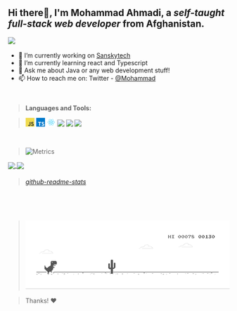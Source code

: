## Hi there👋, I'm **Mohammad Ahmadi**, a _self-taught full-stack web developer_ from Afghanistan.
 ![](https://komarev.com/ghpvc/?username=mohammad-ahmadi10)

- 🔭 I’m currently working on [Sanskytech](https://blog.sanskytech.com)
- 🌱 I’m currently learning react and Typescript
- 🎤 Ask me about Java or any web development stuff!
- 📫 How to reach me on: Twitter - [@Mohammad](https://twitter.com/muhamma94767994)


<br />

>   **Languages and Tools:** 

> <code><img height="20" src="https://raw.githubusercontent.com/github/explore/80688e429a7d4ef2fca1e82350fe8e3517d3494d/topics/javascript/javascript.png"></code>
> <code><img height="20" src="https://raw.githubusercontent.com/github/explore/80688e429a7d4ef2fca1e82350fe8e3517d3494d/topics/typescript/typescript.png"></code>
> <code><img height="20" src="https://raw.githubusercontent.com/github/explore/80688e429a7d4ef2fca1e82350fe8e3517d3494d/topics/react/react.png"></code>
> <code><img height="20" src="https://sdtimes.com/wp-content/uploads/2018/03/jW4dnFtA_400x400.jpg"></code>
> <code><img height="20" src="https://upload.wikimedia.org/wikipedia/commons/thumb/c/c3/Python-logo-notext.svg/2000px-Python-logo-notext.svg.png"></code> 
> <code><img height="20" src="https://user-images.githubusercontent.com/3423282/123477765-e4013700-d5d4-11eb-876c-de9aab52153b.png"></code> 
<br />    

> ![Metrics](https://metrics.lecoq.io/mohammad-ahmadi10?template=classic&config.timezone=Europe%2FBerlin)




<a href="https://github.com/anuraghazra/github-readme-stats">
  <img align="center" height="180" src="https://github-readme-stats.vercel.app/api?username=mohammad-ahmadi10&&show_icons=true&theme=vision-friendly-dark&hide_border=true&langs_count=5"/>
</a>

<a href="https://github.com/anuraghazra/github-readme-stats">
  <img  align="center" height="180" src="https://github-readme-stats.vercel.app/api/top-langs/?username=mohammad-ahmadi10&show_icons=true&theme=vision-friendly-dark&hide_border=true&langs_count=5&layout=compact"
</a>
 
> ###### _[github-readme-stats](https://github.com/anuraghazra/github-readme-stats.git)_
  
<br />
<br />


> ![ding](https://github.com/mohammad-ahmadi10/mohammad-ahmadi10/blob/master/dino.gif)




> Thanks! ❤️

